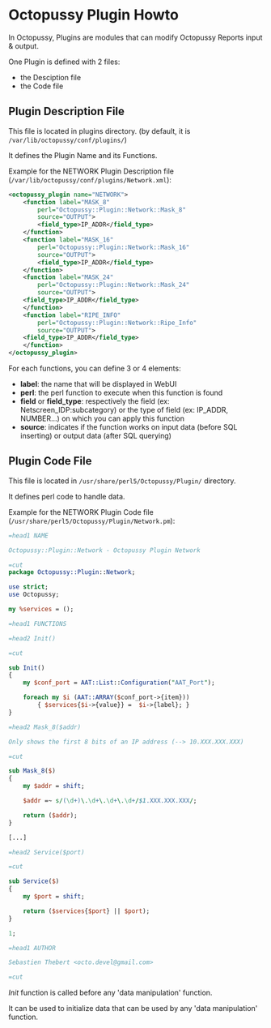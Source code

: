 # Octopussy Plugin Howto

In Octopussy, Plugins are modules that can modify Octopussy Reports input & output.

One Plugin is defined with 2 files:

* the Desciption file
* the Code file

## Plugin Description File

This file is located in plugins directory. (by default, it is `/var/lib/octopussy/conf/plugins/`)

It defines the Plugin Name and its Functions.

Example for the NETWORK Plugin Description file (`/var/lib/octopussy/conf/plugins/Network.xml`):

```xml
<octopussy_plugin name="NETWORK">
    <function label="MASK_8"
        perl="Octopussy::Plugin::Network::Mask_8"
        source="OUTPUT">
        <field_type>IP_ADDR</field_type>
    </function>
    <function label="MASK_16"
        perl="Octopussy::Plugin::Network::Mask_16"
        source="OUTPUT">
        <field_type>IP_ADDR</field_type>
    </function>
    <function label="MASK_24"
        perl="Octopussy::Plugin::Network::Mask_24"
        source="OUTPUT">
    <field_type>IP_ADDR</field_type>
    </function>
    <function label="RIPE_INFO"
        perl="Octopussy::Plugin::Network::Ripe_Info"
        source="OUTPUT">
    <field_type>IP_ADDR</field_type>
    </function>
</octopussy_plugin>
```

For each functions, you can define 3 or 4 elements:

* **label**: the name that will be displayed in WebUI
* **perl**: the perl function to execute when this function is found
* **field** or **field_type**: respectively the field (ex: Netscreen_IDP:subcategory) or the type of field (ex: IP_ADDR, NUMBER...) on which you can apply this function
* **source**: indicates if the function works on input data (before SQL inserting) or output data (after SQL querying)

## Plugin Code File

This file is located in `/usr/share/perl5/Octopussy/Plugin/` directory.

It defines perl code to handle data.

Example for the NETWORK Plugin Code file (`/usr/share/perl5/Octopussy/Plugin/Network.pm`):

```perl
=head1 NAME

Octopussy::Plugin::Network - Octopussy Plugin Network

=cut
package Octopussy::Plugin::Network;

use strict;
use Octopussy;

my %services = ();

=head1 FUNCTIONS

=head2 Init()

=cut

sub Init()
{
    my $conf_port = AAT::List::Configuration("AAT_Port");

    foreach my $i (AAT::ARRAY($conf_port->{item}))
        { $services{$i->{value}} =  $i->{label}; }
}

=head2 Mask_8($addr)

Only shows the first 8 bits of an IP address (--> 10.XXX.XXX.XXX)

=cut

sub Mask_8($)
{
    my $addr = shift;

    $addr =~ s/(\d+)\.\d+\.\d+\.\d+/$1.XXX.XXX.XXX/;

    return ($addr);
}

[...]

=head2 Service($port)

=cut

sub Service($)
{
    my $port = shift;

    return ($services{$port} || $port);
}

1;

=head1 AUTHOR

Sebastien Thebert <octo.devel@gmail.com>

=cut
```

*Init* function is called before any 'data manipulation' function.

It can be used to initialize data that can be used by any 'data manipulation' function.
